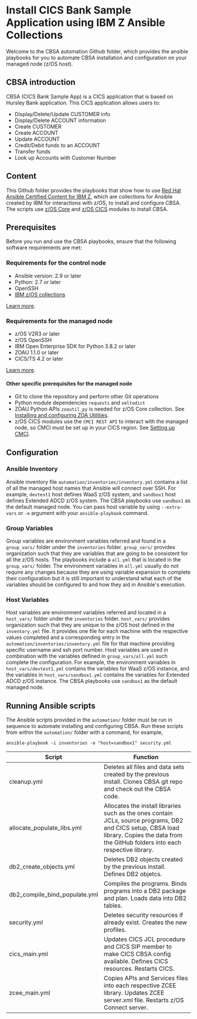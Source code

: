 # Install CICS Bank Sample Application using IBM Z Ansible Collections

Welcome to the CBSA automation Github folder, which provides the ansible playbooks for you to automate CBSA installation and configuration on your managed node (z/OS host).

## CBSA introduction
CBSA (CICS Bank Sample App) is a CICS application that is based on Hursley Bank application.
This CICS application allows users to:
- Display/Delete/Update CUSTOMER info
- Display/Delete ACCOUNT information
- Create CUSTOMER
- Create ACCOUNT
- Update ACCOUNT
- Credit/Debit funds to an ACCOUNT
- Transfer funds
- Look up Accounts with Customer Number

## Content
This Github folder provides the playbooks that show how to use [Red Hat Ansible Certified Content for IBM Z](https://ibm.github.io/z_ansible_collections_doc/index.html),
which are collections for Ansible created by IBM for interactions with z/OS, to install and configure CBSA. The scripts use [z/OS Core](https://ibm.github.io/z_ansible_collections_doc/ibm_zos_core/docs/ansible_content.html) and 
[z/OS CICS](https://ibm.github.io/z_ansible_collections_doc/ibm_zos_cics/docs/ansible_content.html) modules to install CBSA.

## Prerequisites
Before you run and use the CBSA playbooks, ensure that the following software requirements are met:

### Requirements for the control node
- Ansible version: 2.9 or later
- Python: 2.7 or later
- OpenSSH
- [IBM z/OS collections](https://ibm.github.io/z_ansible_collections_doc/installation/installation.html)

[Learn more](https://ibm.github.io/z_ansible_collections_doc/requirements/requirements.html#control-node).

### Requirements for the managed node
- z/OS V2R3 or later
- z/OS OpenSSH
- IBM Open Enterprise SDK for Python 3.8.2 or later
- ZOAU 1.1.0 or later
- CICS/TS 4.2 or later

[Learn more](https://ibm.github.io/z_ansible_collections_doc/requirements/requirements.html#managed-node).

#### Other specific prerequisites for the managed node
- Git to clone the repository and perform other Git operations
- Python module dependencies `requests` and `xmltodict`
- ZOAU Python APIs `zoautil_py` is needed for z/OS Core collection. See [Installing and configuring ZOA Utilities](https://www.ibm.com/docs/en/zoau/1.2.0?topic=installing-configuring-zoa-utilities).
- z/OS CICS modules use the `CMCI REST API` to interact with the managed node, so CMCI must be set up in your CICS region. See [Setting up CMCI](https://www.ibm.com/docs/en/cics-ts/5.6?topic=sm-setting-up-cmci).

## Configuration

### Ansible Inventory
Ansible inventory file `automation/inventories/inventory.yml` contains a list of all the managed host names that Ansible will connect over SSH. For example, `devtest1` host defines WaaS z/OS system, and `sandbox1` host defines Extended ADCD z/OS system. 
The CBSA playbooks use `sandbox1` as the default managed node. You can pass host variable by using `--extra-vars` or `-e` argument with your `ansible-playbook` command.

### Group Variables
Group variables are environment variables referred and found in a `group_vars/` folder under the `inventories` folder. `group_vars/` provides organization such that they are variables that are going to be consistent for all the z/OS hosts. 
The playbooks include a `all.yml` that is located in the `group_vars/` folder. The environment variables in `all.yml` usually do not require any changes because they are using variable expansion to complete their configuration but it is still important to understand what each of the variables should be configured to and how they aid in Ansible's execution.

### Host Variables
Host variables are environment variables referred and located in a `host_vars/` folder under the `inventories` folder. `host_vars/` provides organization such that they are unique to the z/OS host defined in the `inventory.yml` file. 
It provides one file for each machine with the respective values completed and a corresponding entry in the `automation/inventories/inventory.yml` file for that machine providing specific username and ssh port number. 
Host variables are used in combination with the variables defined in `group_vars/all.yml` such complete the configuration. For example, the environment variables in `host_vars/devtest1.yml` contains the variables for WaaS z/OS instance, and 
the variables in `host_vars/sandbox1.yml` contains the variables for Extended ADCD z/OS instance. The CBSA playbooks use `sandbox1` as the default managed node.

## Running Ansible scripts

The Ansible scripts provided in the `automation/` folder must be run in sequence to automate installing and configuring CBSA. Run these scripts from within the `automation/` folder with a command, for example,

`ansible-playbook -i inventories -e "host=sandbox1" security.yml`

| Script | Function |
| ------ | -------- |
| cleanup.yml | Deletes all files and data sets created by the previous install. Clones CBSA git repo and check out the CBSA code. |
| allocate_populate_libs.yml | Allocates the install libraries such as the ones contain JCLs, source programs, DB2 and CICS setup, CBSA load library. Copies the data from the GitHub folders into each respective library. |
| db2_create_objects.yml | Deletes DB2 objects created by the previous install. Defines DB2 objetcs. |
| db2_compile_bind_populate.yml | Compiles the programs. Binds programs into a DB2 package and plan. Loads data into DB2 tables. |
| security.yml | Deletes security resources if already exist. Creates the new profiles. |
| cics_main.yml | Updates CICS JCL procedure and CICS SIP member to make CICS CBSA config available. Defines CICS resources. Restarts CICS. |
| zcee_main.yml | Copies APIs and Services files into each respective ZCEE library. Updates ZCEE server.xml file. Restarts z/OS Connect server. |